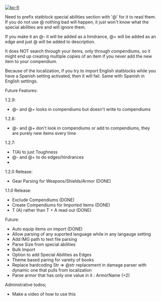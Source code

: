 [![ko-fi](https://www.ko-fi.com/img/githubbutton_sm.svg)](https://ko-fi.com/K3K11VCDK)

Need to prefix statblock special abilities section with '@' for it to read them. If you do not use @ nothing bad will happen, it just won't know what the special abilities are and will ignore them.

If you make it an @- it will be added as a hindrance, @+ will be added as an edge and just @ will be added to description. 

It does NOT search through your items, only through compendiums, so it might end up creating multiple copies of an item if you never add the new item to your compendium.

Because of the localization, if you try to import English statblocks while you have a Spanish setting activated, then it will fail. Same with Spanish in English settings.

Future Features:

1.2.9:
- @- and @+ looks in compendiums but doesn't write to compendiums

1.2.8:
- @- and @+ don't look in compendiums or add to compendiums, they are purely new items every time

1.2.7:
- T(A) to just Toughness
- @- and @+ to do edges/hindrances
- 

1.2.0 Release:
- Gear Parsing for Weapons/Shields/Armor (DONE)

1.1.0 Release:

- Exclude Compendiums (DONE)
- Create Compendiums for Imported Items (DONE)
- T (A) rather than T + A read out (DONE)

Future:
- Auto equip items on import (DONE)
- Allow parsing of any suported language while in any langauge setting
- Add IMG path to text file parsing
- Parse Size from special abilities
- Bulk Import
- Option to add Special Abilities as Edges
- Theme based paring for vareity of books
- Replace hardcoding Str => @str replacement in damage parser with dynamic one that pulls from localization
- Parse armor that has only one value in it : ArmorName (+2)

Adminstrative todos;

- Make a video of how to use this
